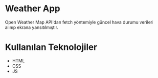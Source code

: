 # Weather App 
Open Weather Map API'dan fetch yöntemiyle
güncel hava durumu verileri alınıp 
ekrana yansıtılmıştır.

# Kullanılan Teknolojiler
- HTML
- CSS 
- JS
